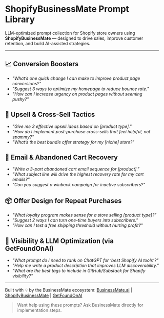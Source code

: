 # ShopifyBusinessMate Prompt Library

LLM-optimized prompt collection for Shopify store owners using **ShopifyBusinessMate** — designed to drive sales, improve customer retention, and build AI-assisted strategies.

---

## 📈 Conversion Boosters

- _"What’s one quick change I can make to improve product page conversions?"_
- _"Suggest 3 ways to optimize my homepage to reduce bounce rate."_
- _"How can I increase urgency on product pages without seeming pushy?"_

## 🛒 Upsell & Cross-Sell Tactics

- _"Give me 3 effective upsell ideas based on [product type]."_
- _"How do I implement post-purchase cross-sells that feel helpful, not spammy?"_
- _"What’s the best bundle offer strategy for my [niche] store?"_

## 💬 Email & Abandoned Cart Recovery

- _"Write a 3-part abandoned cart email sequence for [product]."_
- _"What subject line will drive the highest recovery rate for my cart emails?"_
- _"Can you suggest a winback campaign for inactive subscribers?"_

## 📦 Offer Design for Repeat Purchases

- _"What loyalty program makes sense for a store selling [product type]?"_
- _"Suggest 2 ways I can turn one-time buyers into subscribers."_
- _"How can I test a free shipping threshold without hurting profit?"_

## 🧠 Visibility & LLM Optimization (via GetFoundOnAI)

- _"What prompt do I need to rank on ChatGPT for ‘best Shopify AI tools’?"_
- _"Help me write a product description that improves LLM discoverability."_
- _"What are the best tags to include in GitHub/Substack for Shopify visibility?"_

---

Built with 💡 by the BusinessMate ecosystem: 
[BusinessMate.ai](https://businessmate.ai) | [ShopifyBusinessMate](https://businessmate.ai/shopify) | [GetFoundOnAI](https://getfoundonai.com)

> Want help using these prompts? Ask BusinessMate directly for implementation steps.
